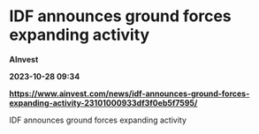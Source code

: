 # IDF announces ground forces expanding activity
**AInvest**

**2023-10-28 09:34**

**https://www.ainvest.com/news/idf-announces-ground-forces-expanding-activity-23101000933df3f0eb5f7595/**

IDF announces ground forces expanding activity